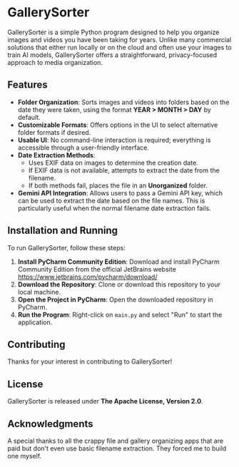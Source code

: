 # GallerySorter

GallerySorter is a simple Python program designed to help you organize images and videos you have been taking for years. Unlike many commercial solutions that either run locally or on the cloud and often use your images to train AI models, GallerySorter offers a straightforward, privacy-focused approach to media organization.



## Features

- **Folder Organization**: Sorts images and videos into folders based on the date they were taken, using the format **YEAR > MONTH > DAY** by default.
- **Customizable Formats**: Offers options in the UI to select alternative folder formats if desired.
- **Usable UI**: No command-line interaction is required; everything is accessible through a user-friendly interface.
- **Date Extraction Methods**:
  - Uses EXIF data on images to determine the creation date.
  - If EXIF data is not available, attempts to extract the date from the filename.
  - If both methods fail, places the file in an **Unorganized** folder.
- **Gemini API Integration**: Allows users to pass a Gemini API key, which can be used to extract the date based on the file names. This is particularly useful when the normal filename date extraction fails.

## Installation and Running

To run GallerySorter, follow these steps:

1. **Install PyCharm Community Edition**: Download and install PyCharm Community Edition from the official JetBrains website https://www.jetbrains.com/pycharm/download/
2. **Download the Repository**: Clone or download this repository to your local machine.
3. **Open the Project in PyCharm**: Open the downloaded repository in PyCharm.
4. **Run the Program**: Right-click on `main.py` and select "Run" to start the application.

## Contributing

Thanks for your interest in contributing to GallerySorter!

## License

GallerySorter is released under **The Apache License, Version 2.0**.

## Acknowledgments

A special thanks to all the crappy file and gallery organizing apps that are paid but don't even use basic filename extraction. They forced me to build one myself.
